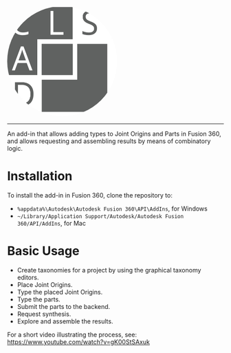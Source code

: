 <kbd><img src="https://github.com/Jekannadar/CLS-CAD/raw/main/resources/vectors/clscad.svg" width="256" height="256" style="border-radius:50%"></kbd>

---

An add-in that allows adding types to Joint Origins and Parts in Fusion 360, and allows requesting and assembling results by means of combinatory logic.

# Installation

To install the add-in in Fusion 360, clone the repository to:

- `%appdata%\Autodesk\Autodesk Fusion 360\API\AddIns`, for Windows
- `~/Library/Application Support/Autodesk/Autodesk Fusion 360/API/AddIns`, for Mac

# Basic Usage

- Create taxonomies for a project by using the graphical taxonomy editors.
- Place Joint Origins.
- Type the placed Joint Origins.
- Type the parts.
- Submit the parts to the backend.
- Request synthesis.
- Explore and assemble the results.

For a short video illustrating the process, see: https://www.youtube.com/watch?v=gK00StSAxuk
